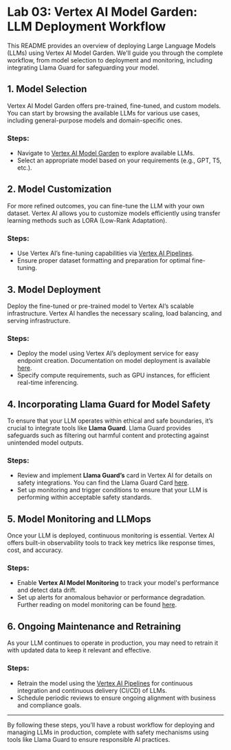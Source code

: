 # Lab 03: Vertex AI Model Garden: LLM Deployment Workflow

This README provides an overview of deploying Large Language Models (LLMs) using Vertex AI Model Garden. We'll guide you through the complete workflow, from model selection to deployment and monitoring, including integrating Llama Guard for safeguarding your model.

## 1. **Model Selection**

Vertex AI Model Garden offers pre-trained, fine-tuned, and custom models. You can start by browsing the available LLMs for various use cases, including general-purpose models and domain-specific ones.

### Steps:
- Navigate to [Vertex AI Model Garden](https://cloud.google.com/vertex-ai) to explore available LLMs.
- Select an appropriate model based on your requirements (e.g., GPT, T5, etc.).

## 2. **Model Customization**

For more refined outcomes, you can fine-tune the LLM with your own dataset. Vertex AI allows you to customize models efficiently using transfer learning methods such as LORA (Low-Rank Adaptation).

### Steps:
- Use Vertex AI’s fine-tuning capabilities via [Vertex AI Pipelines](https://cloud.google.com/vertex-ai/docs/pipelines).
- Ensure proper dataset formatting and preparation for optimal fine-tuning.

## 3. **Model Deployment**

Deploy the fine-tuned or pre-trained model to Vertex AI’s scalable infrastructure. Vertex AI handles the necessary scaling, load balancing, and serving infrastructure.

### Steps:
- Deploy the model using Vertex AI’s deployment service for easy endpoint creation. Documentation on model deployment is available [here](https://cloud.google.com/vertex-ai/docs/predictions/getting-predictions).
- Specify compute requirements, such as GPU instances, for efficient real-time inferencing.

## 4. **Incorporating Llama Guard for Model Safety**

To ensure that your LLM operates within ethical and safe boundaries, it’s crucial to integrate tools like **Llama Guard**. Llama Guard provides safeguards such as filtering out harmful content and protecting against unintended model outputs.

### Steps:
- Review and implement **Llama Guard’s** card in Vertex AI for details on safety integrations. You can find the Llama Guard Card [here](https://console.cloud.google.com/vertex-ai/publishers/meta/model-garden/llama-guard).
- Set up monitoring and trigger conditions to ensure that your LLM is performing within acceptable safety standards.

## 5. **Model Monitoring and LLMops**

Once your LLM is deployed, continuous monitoring is essential. Vertex AI offers built-in observability tools to track key metrics like response times, cost, and accuracy.

### Steps:
- Enable **Vertex AI Model Monitoring** to track your model's performance and detect data drift.
- Set up alerts for anomalous behavior or performance degradation. Further reading on model monitoring can be found [here](https://cloud.google.com/vertex-ai/docs/model-monitoring).

## 6. **Ongoing Maintenance and Retraining**

As your LLM continues to operate in production, you may need to retrain it with updated data to keep it relevant and effective.

### Steps:
- Retrain the model using the [Vertex AI Pipelines](https://cloud.google.com/vertex-ai/docs/pipelines) for continuous integration and continuous delivery (CI/CD) of LLMs.
- Schedule periodic reviews to ensure ongoing alignment with business and compliance goals.

---

By following these steps, you’ll have a robust workflow for deploying and managing LLMs in production, complete with safety mechanisms using tools like Llama Guard to ensure responsible AI practices.

